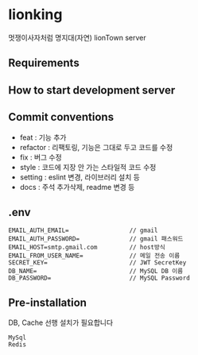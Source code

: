 # lionking

멋쟁이사자처럼 명지대(자연) lionTown server

## Requirements

## How to start development server

## Commit conventions

- feat : 기능 추가
- refactor : 리팩토링, 기능은 그대로 두고 코드를 수정
- fix : 버그 수정
- style : 코드에 지장 안 가는 스타일적 코드 수정
- setting : eslint 변경, 라이브러리 설치 등
- docs : 주석 추가삭제, readme 변경 등

## .env
```
EMAIL_AUTH_EMAIL=                 // gmail
EMAIL_AUTH_PASSWORD=              // gmail 패스워드
EMAIL_HOST=smtp.gmail.com         // host방식
EMAIL_FROM_USER_NAME=             // 메일 전송 이름 
SECRET_KEY=                       // JWT SecretKey
DB_NAME=                          // MySQL DB 이름
DB_PASSWORD=                      // MySQL Password 
```

## Pre-installation
DB, Cache 선행 설치가 필요합니다
```
MySql
Redis
```
